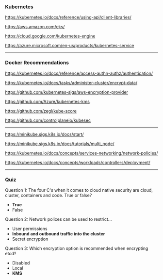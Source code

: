 ### Kubernetes

https://kubernetes.io/docs/reference/using-api/client-libraries/

https://aws.amazon.com/eks/

https://cloud.google.com/kubernetes-engine

https://azure.microsoft.com/en-us/products/kubernetes-service

---

### Docker Recommendations

https://kubernetes.io/docs/reference/access-authn-authz/authentication/

https://kubernetes.io/docs/tasks/administer-cluster/encrypt-data/

https://github.com/kubernetes-sigs/aws-encryption-provider

https://github.com/Azure/kubernetes-kms

https://github.com/zegl/kube-score

https://github.com/controlplaneio/kubesec

---

https://minikube.sigs.k8s.io/docs/start/

https://minikube.sigs.k8s.io/docs/tutorials/multi_node/

https://kubernetes.io/docs/concepts/services-networking/network-policies/

https://kubernetes.io/docs/concepts/workloads/controllers/deployment/

---

### Quiz

Question 1:
The four C's when it comes to cloud native security are cloud, cluster, containers and code. True or false?
- **True**
- False

Question 2:
Network polices can be used to restrict...
- User permissions
- **Inbound and outbound traffic into the cluster**
- Secret encryption

Question 3:
Which encryption option is recommended when encrypting etcd?
- Disabled
- Local
- **KMS**

